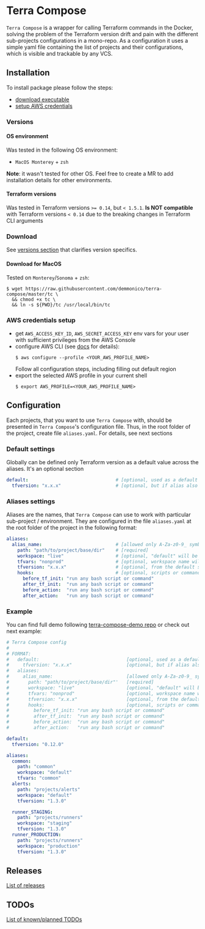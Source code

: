 # Terra Compose

`Terra Compose` is a wrapper for calling Terraform commands in the Docker, 
solving the problem of the Terraform version drift and pain with the different sub-projects configurations in a mono-repo. 
As a configuration it uses a simple yaml file containing the list of projects and their configurations, which is visible and trackable by any VCS.

## Installation

To install package please follow the steps:
- [download executable](#download)
- [setup AWS credentials](#aws-credentials-setup)

### Versions

#### OS environment

Was tested in the following OS environment:
- `MacOS Monterey` + `zsh`

**Note**: it wasn't tested for other OS. Feel free to create a MR to add installation details for other environments. 

#### Terraform versions

Was tested in Terraform versions `>= 0.14`, but `< 1.5.1`.
**Is NOT compatible** with Terraform versions `< 0.14` due to the breaking changes in Terraform CLI arguments

### Download

See [versions section](#versions) that clarifies version specifics.

#### Download for MacOS

Tested on `Monterey`/`Sonoma` + `zsh`:

```shell
$ wget https://raw.githubusercontent.com/demmonico/terra-compose/master/tc \
  && chmod +x tc \
  && ln -s ${PWD}/tc /usr/local/bin/tc
```

### AWS credentials setup

- get `AWS_ACCESS_KEY_ID`, `AWS_SECRET_ACCESS_KEY` env vars for your user with sufficient privileges from the AWS Console
- configure AWS CLI (see [docs](https://docs.aws.amazon.com/cli/latest/userguide/cli-configure-files.html) for details):
  ```shell
  $ aws configure --profile <YOUR_AWS_PROFILE_NAME>
  ```
  Follow all configuration steps, including filling out default region
- export the selected AWS profile in your current shell
  ```shell
  $ export AWS_PROFILE=<YOUR_AWS_PROFILE_NAME>
  ```

## Configuration

Each projects, that you want to use `Terra Compose` with, should be presented in `Terra Compose`'s configuration file. 
Thus, in the root folder of the project, create file `aliases.yaml`. For details, see next sections 

### Default settings

Globally can be defined only Terraform version as a default value across the aliases. It's an optional section

```yaml
default:                                # [optional, used as a default across the aliases]
  tfversion: "x.x.x"                    # [optional, but if alias also does not have this section, an error will be thrown]
```

### Aliases settings

Aliases are the names, that `Terra Compose` can use to work with particular sub-project / environment. 
They are configured in the file `aliases.yaml` at the root folder of the project in the following format:

```yaml
aliases:
  alias_name:                           # [allowed only A-Za-z0-9_ symbols, SHOULD BE UNIQUE]
    path: "path/to/project/base/dir"    # [required]
    workspace: "live"                   # [optional, "default" will be used if exists and no more choice OR ask]
    tfvars: "nonprod"                   # [optional, workspace name will be used if skip OR ask, could be "-" for skipping tfvars attaching]
    tfversion: "x.x.x"                  # [optional, from the default section will be used if omitted]
    hooks:                              # [optional, scripts or commands to run before/after TF init or action in any combination]
      before_tf_init: "run any bash script or command"
      after_tf_init:  "run any bash script or command"
      before_action:  "run any bash script or command"
      after_action:   "run any bash script or command"
```

### Example

You can find full demo following [terra-compose-demo repo](https://github.com/demmonico/terra-compose-demo) or check out next example:

```yaml
# Terra Compose config
# 
# FORMAT:
#   default:                                [optional, used as a default across the aliases]
#     tfversion: "x.x.x"                    [optional, but if alias also does not have this section, an error will be thrown]
#   aliases:
#     alias_name:                           [allowed only A-Za-z0-9_ symbols]
#       path: "path/to/project/base/dir"'   [required]
#       workspace: "live"                   [optional, "default" will be used if exists and no more choice OR ask]
#       tfvars: "nonprod"                   [optional, workspace name will be used if skip OR ask]
#       tfversion: "x.x.x"                  [optional, from the default section will be used if omitted]
#       hooks:                              [optional, scripts or commands to run before/after TF init or action in any combination]
#         before_tf_init: "run any bash script or command"
#         after_tf_init:  "run any bash script or command"
#         before_action:  "run any bash script or command"
#         after_action:   "run any bash script or command"

default:
  tfversion: "0.12.0"

aliases:
  common:
    path: "common"
    workspace: "default"
    tfvars: "common"
  alerts:
    path: "projects/alerts"
    workspace: "default"
    tfversion: "1.3.0"

  runner_STAGING:
    path: "projects/runners"
    workspace: "staging"
    tfversion: "1.3.0"
  runner_PRODUCTION:
    path: "projects/runners"
    workspace: "production"
    tfversion: "1.3.0"
```

## Releases

[List of releases](RELEASES.md#releases)

## TODOs

[List of known/planned TODOs](RELEASES.md#todos)
